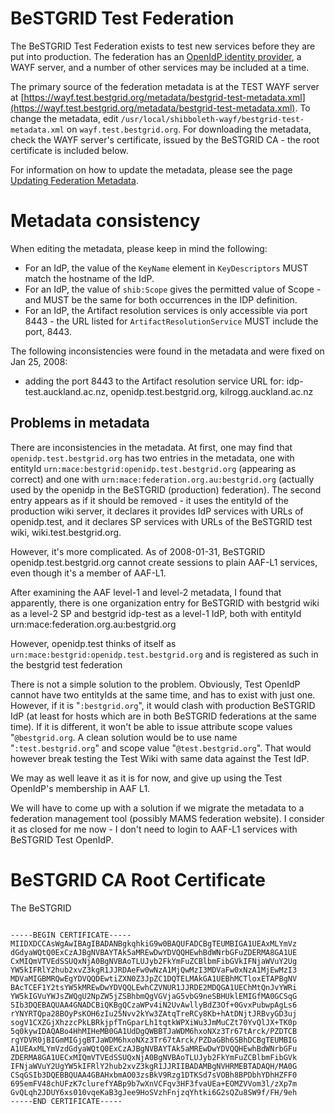 # BeSTGRID Test Federation

The BeSTGRID Test Federation exists to test new services before they are put into production.  The federation has an [OpenIdP identity provider](https://openidp.test.bestgrid.org/registry/login.php), a WAYF server, and a number of other services may be included at a time.

The primary source of the federation metadata is at the TEST WAYF server at [https://wayf.test.bestgrid.org/metadata/bestgrid-test-metadata.xml](https://wayf.test.bestgrid.org/metadata/bestgrid-test-metadata.xml).  To change the metadata, edit `/usr/local/shibboleth-wayf/bestgrid-test-metadata.xml` on `wayf.test.bestgrid.org`.  For downloading the metadata, check the WAYF server's certificate, issued by the BeSTGRID CA - the root certificate is included below.

For information on how to update the metadata, please see the page [Updating Federation Metadata](updating-federation-metadata.md).

# Metadata consistency

When editing the metadata, please keep in mind the following:

- For an IdP, the value of the `KeyName` element in `KeyDescriptors` MUST match the hostname of the IdP.
- For an IdP, the value of `shib:Scope` gives the permitted value of Scope - and MUST be the same for both occurrences in the IDP definition.
- For an IdP, the Artifact resolution services is only accessible via port 8443 - the URL listed for `ArtifactResolutionService` MUST include the port, 8443.

The following inconsistencies were found in the metadata and were fixed on Jan 25, 2008:

- adding the port 8443 to the Artifact resolution service URL for: idp-test.auckland.ac.nz,  openidp.test.bestgrid.org, kilrogg.auckland.ac.nz

## Problems in metadata

There are inconsistencies in the metadata.  At first, one may find that `openidp.test.bestgrid.org` has two entries in the metadata, one with entityId `urn:mace:bestgrid:openidp.test.bestgrid.org` (appearing as correct) and one with `urn:mace:federation.org.au:bestgrid.org` (actually used by the openidp in the BeSTGRID (production) federation).  The second entry appears as if it should be removed - it uses the entityId of the production wiki server, it declares it provides IdP services with URLs of openidp.test, and it declares SP services with URLs of the BeSTGRID test wiki, wiki.test.bestgrid.org. 

However, it's more complicated.  As of 2008-01-31, BeSTGRID openidp.test.bestgrid.org cannot create sessions to plain AAF-L1 services, even though it's a member of AAF-L1.

After examining the AAF level-1 and level-2 metadata, I found that apparently, there is one organization entry for BeSTGRID with bestgrid wiki as a level-2 SP and bestgrid idp-test as a level-1 IdP, both with entityId urn:mace:federation.org.au:bestgrid.org

However, openidp.test thinks of itself as `urn:mace:bestgrid:openidp.test.bestgrid.org` and is registered as such in the bestgrid test federation

There is not a simple solution to the problem.  Obviously, Test OpenIdP cannot have two entityIds at the same time, and has to exist with just one.  However, if it is "`:bestgrid.org`", it would clash with production BeSTGRID IdP (at least for hosts which are in both BeSTGRID federations at the same time).  If it is different, it won't be able to issue attribute scope values "`@bestgrid.org`.  A clean solution would be to use name "`:test.bestgrid.org`" and scope value "`@test.bestgrid.org`".  That would however break testing the Test Wiki with same data against the Test IdP.

We may as well leave it as it is for now, and give up using the Test OpenIdP's membership in AAF L1.  

We will have to come up with a solution if we migrate the metadata to a federation management tool (possibly MAMS federation website).  I consider it as closed for me now - I don't need to login to AAF-L1 services with BeSTGRID Test OpenIdP.

# BeSTGRID CA Root Certificate

The BeSTGRID 

``` 

-----BEGIN CERTIFICATE-----
MIIDXDCCAsWgAwIBAgIBADANBgkqhkiG9w0BAQUFADCBgTEUMBIGA1UEAxMLYmVz
dGdyaWQtQ0ExCzAJBgNVBAYTAk5aMREwDwYDVQQHEwhBdWNrbGFuZDERMA8GA1UE
CxMIQmVTVEdSSUQxNjA0BgNVBAoTLUJyb2FkYmFuZCBlbmFibGVkIFNjaWVuY2Ug
YW5kIFRlY2hub2xvZ3kgR1JJRDAeFw0wNzA1MjQwMzI3MDVaFw0xNzA1MjEwMzI3
MDVaMIGBMRQwEgYDVQQDEwtiZXN0Z3JpZC1DQTELMAkGA1UEBhMCTloxETAPBgNV
BAcTCEF1Y2tsYW5kMREwDwYDVQQLEwhCZVNUR1JJRDE2MDQGA1UEChMtQnJvYWRi
YW5kIGVuYWJsZWQgU2NpZW5jZSBhbmQgVGVjaG5vbG9neSBHUklEMIGfMA0GCSqG
SIb3DQEBAQUAA4GNADCBiQKBgQCzaWPv4iN2UvAwllyBdZ3Of+0GvxPubwpAgLs6
rYNYRTQpa28BOyPsKOH6zIu25Nvv2kYw3ZAtqTreRCy8Kb+hAtDNjtJRBvyGD3uj
sogV1CXZGjXhzzcPkLBRkjpfTnGparLh1tqtkWPXiWu3JmMuCZt70YvQlJX+TK0p
5q0kywIDAQABo4HhMIHeMB0GA1UdDgQWBBTJaWDM6hxoNXz3Tr67tArck/PZDTCB
rgYDVR0jBIGmMIGjgBTJaWDM6hxoNXz3Tr67tArck/PZDaGBh6SBhDCBgTEUMBIG
A1UEAxMLYmVzdGdyaWQtQ0ExCzAJBgNVBAYTAk5aMREwDwYDVQQHEwhBdWNrbGFu
ZDERMA8GA1UECxMIQmVTVEdSSUQxNjA0BgNVBAoTLUJyb2FkYmFuZCBlbmFibGVk
IFNjaWVuY2UgYW5kIFRlY2hub2xvZ3kgR1JJRIIBADAMBgNVHRMEBTADAQH/MA0G
CSqGSIb3DQEBBQUAA4GBAHxbmAO03zsBkV9Rzg1DTKSd7sVOBh8BPDbhYDhHZFF0
695emFV48chUFzK7clurefYABp9b7wXnVCFqv3HF3fvaUEa+EOMZVVom3l/zXp7m
GvQLqh2JDUY6xs010vqeKaB3gJee9HoSVzhFnjzqYhtki6G2sQZu8SW9f/FH/9eh
-----END CERTIFICATE-----

```
